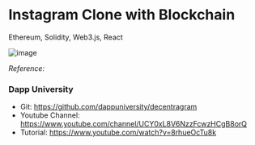 # Instagram Clone with Blockchain

Ethereum, Solidity, Web3.js, React

![image](https://user-images.githubusercontent.com/50490716/129280742-1c2cc4f3-a191-40b1-a2b3-daac84ce0b77.png)

_Reference:_

### Dapp University

- Git: https://github.com/dappuniversity/decentragram
- Youtube Channel: https://www.youtube.com/channel/UCY0xL8V6NzzFcwzHCgB8orQ
- Tutorial: https://www.youtube.com/watch?v=8rhueOcTu8k
